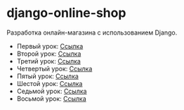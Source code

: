 # django-online-shop

Разработка онлайн-магазина с использованием Django.

* Первый урок: [Ссылка](http://dikiigrigorii.ru/articles/get/2016/07/15/internet-magazin-na-django-sozdanie-modelej-chast-1/)
* Второй урок: [Ссылка](http://dikiigrigorii.ru/articles/get/2016/07/16/internet-magazin-na-django-adminka-vyuhi-shablony-chast-2/)
* Третий урок: [Ссылка](http://dikiigrigorii.ru/articles/get/2016/07/17/internet-magazin-na-django-korzina-polzovatelya-chast-3/)
* Четвертый урок: [Ссылка](http://dikiigrigorii.ru/articles/get/2016/07/20/internet-magazin-na-django-korzina-polzovatelya-chast-4/)
* Пятый урок: [Ссылка](http://dikiigrigorii.ru/articles/get/2016/07/22/internet-magazin-na-django-korzina-polzovatelya-chast-5/)
* Шестой урок: [Ссылка](http://dikiigrigorii.ru/articles/get/2016/07/24/internet-magazin-na-django-stranica-zakazov-chast-6/)
* Седьмой урок: [Ссылка](http://dikiigrigorii.ru/articles/get/2016/07/27/internet-magazin-na-django-celery-chast-7/)
* Восьмой урок: [Ссылка](http://dikiigrigorii.ru/articles/get/2016/07/29/internet-magazin-na-django-integraciya-paypal-chast-8/)

